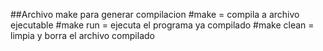 ##Archivo make para generar compilacion
#make = compila a archivo ejecutable
#make run = ejecuta el programa ya compilado
#make clean = limpia y borra el archivo compilado
